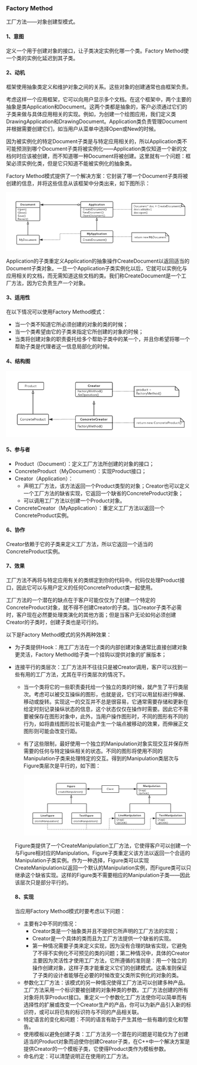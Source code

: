 ### Factory Method

工厂方法——对象创建型模式。

#### 1、意图

定义一个用于创建对象的接口，让子类决定实例化哪一个类。Factory Method使一个类的实例化延迟到其子类。

#### 2、动机

框架使用抽象类定义和维护对象之间的关系。这些对象的创建通常也由框架负责。

考虑这样一个应用框架，它可以向用户显示多个文档。在这个框架中，两个主要的抽象是类Application和Document。这两个类都是抽象的，客户必须通过它们的子类来做与具体应用相关的实现。例如，为创建一个绘图应用，我们定义类DrawingApplication和DrawingDocument。Application类负责管理Document并根据需要创建它们，如当用户从菜单中选择Open或New的时候。

因为被实例化的特定Document子类是与特定应用相关的，所以Application类不可能预测到哪个Document子类将被实例化——Application类仅知道一个新的文档何时应该被创建，而不知道哪一种Document将被创建。这里就有一个问题：框架必须实例化类，但是它只知道不能被实例化的抽象类。

Factory Method模式提供了一个解决方案：它封装了哪一个Document子类将被创建的信息，并将这些信息从该框架中分类出来，如下图所示：

![](./factoryMethod.png)

Application的子类重定义Application的抽象操作CreateDocument以返回适当的Document子类对象。一旦一个Application子类实例化以后，它就可以实例化与应用相关的文档，而无需知道这些文档的类。我们称CreateDocument是一个工厂方法，因为它负责生产一个对象。

#### 3、适用性

在以下情况可以使用Factory Method模式：

- 当一个类不知道它所必须创建的对象的类的时候；
- 当一个类希望由它的子类来指定它所创建的对象的时候；
- 当类将创建对象的职责委托给多个帮助子类中的某一个，并且你希望将哪一个帮助子类是代理者这一信息局部化的时候。

#### 4、结构图

![](./factoryMethodStruct.png)

#### 5、参与者

- Product（Document）：定义工厂方法所创建的对象的接口；
- ConcreteProduct（MyDocument）：实现Product接口；
- Creator（Application）：
  - 声明工厂方法，该方法返回一个Product类型的对象；Creator也可以定义一个工厂方法的缺省实现，它返回一个缺省的ConcreteProduct对象；
  - 可以调用工厂方法以创建一个Product对象。
- ConcreteCreator（MyApplication）：重定义工厂方法以返回一个ConcreteProduct实例。

#### 6、协作

Creator依赖于它的子类来定义工厂方法，所以它返回一个适当的ConcreteProduct实例。

#### 7、效果

工厂方法不再将与特定应用有关的类绑定到你的代码中。代码仅处理Product接口，因此它可以与用户定义的任何ConcreteProduct类一起使用。

工厂方法的一个潜在的缺点在于客户可能仅仅为了创建一个特定的ConcreteProduct对象，就不得不创建Creator的子类。当Creator子类不必需时，客户现在必然要处理类演化的其他方面；但是当客户无论如何必须创建Creator的子类时，创建子类也是可行的。

以下是Factory Method模式的另外两种效果：

- 为子类提供Hook：用工厂方法在一个类的内部创建对象通常比直接创建对象更灵活，Factory Method给子类一个挂钩以提供对象的扩展版本；

- 连接平行的类层次：工厂方法并不往往只是被Creator调用，客户可以找到一些有用的工厂方法，尤其在平行类层次的情况下。

  - 当一个类将它的一些职责委托给一个独立的类的时候，就产生了平行类层次。考虑可以被交互操纵的图形，也就是说，它们可以用鼠标进行伸展、移动或旋转。实现这一的交互并不总是很容易，它通常需要存储和更新在给定时刻记录操纵状态的信息，这个状态仅仅在操作时需要。因此它不需要被保存在图形对象中，此外，当用户操作图形时，不同的图形有不同的行为，如将直线图形拉长可能会产生一个端点被移动的效果，而伸展正文图形则可能会改变行距。

  - 有了这些限制，最好使用一个独立的Manipulation对象实现交互并保存所需要的任何与特定操纵相关的状态。不同的图形将使用不同的Manipulation子类来处理特定的交互。得到的Manipulation类层次与Figure类层次是平行的，如下图：

    ![](./factoryMethodExample.png)

  Figure类提供了一个CreateManipulation工厂方法，它使得客户可以创建一个与Figure相对应的Manipulation。Figure子类重定义该方法以返回一个合适的Manipulation子类实例。作为一种选择，Figure类可以实现CreateManipulation以返回一个默认的Manipulation实例，而Figure类可以只继承这个缺省实现。这样的Figure类不需要相应的Manipulation子类——因此该层次只是部分平行的。

  #### 8、实现

  当应用Factory Method模式时要考虑以下问题：

  - 主要有2中不同的情况：
    - Creator类是一个抽象类并且不提供它所声明的工厂方法的实现；
    - Creator是一个具体的类而且为工厂方法提供一个缺省的实现。
    - 第一种情况需要子类来定义实现，因为没有合理的缺省实现，它避免了不得不实例化不可预见的类的问题；第二种情况中，具体的Creator主要因为灵活性才使用工厂方法，它所遵循的准则是：用一个独立的操作创建对象，这样子类才能重定义它们的创建模式。这条准则保证了子类的设计者能够在必要的时候改变父类所实例化的对象的类。
  - 参数化工厂方法：该模式的另一种情况使得工厂方法可以创建多种产品。工厂方法采用一个标识要被创建的对象种类的参数。工厂方法创建的所有对象将共享Product接口。重定义一个参数化工厂方法使你可以简单而有选择性的扩展或改变一个Creator生产的产品，你可以为新产品引入新的标识符，或可以将已有的标识符与不同的产品相关联。
  - 特定语言的变化和问题：不同的语言有助于产生其他一些有趣的变化和警告。
  - 使用模板以避免创建子类：工厂方法另一个潜在的问题是可能仅为了创建适当的Product对象而迫使你创建Creator子类，在C++中一个解决方案是提供Creator的一个模板子类，它使得Product类作为模板参数。
  - 命名约定：可以清楚说明正在使用的工厂方法。
